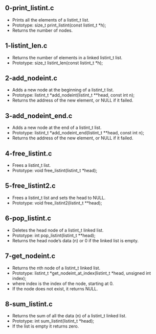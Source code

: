 ## 0-print_listint.c
- Prints all the elements of a listint_t list.
- Prototype: size_t print_listint(const listint_t *h);
- Returns the number of nodes.
## 1-listint_len.c
- Returns the number of elements in a linked listint_t list.
- Prototype: size_t listint_len(const listint_t *h);
## 2-add_nodeint.c
- Adds a new node at the beginning of a listint_t list.
- Prototype: listint_t *add_nodeint(listint_t **head, const int n);
- Returns the address of the new element, or NULL if it failed.
## 3-add_nodeint_end.c
- Adds a new node at the end of a listint_t list.
- Prototype: listint_t *add_nodeint_end(listint_t **head, const int n);
- Returns the address of the new element, or NULL if it failed.
## 4-free_listint.c
- Frees a listint_t list.
- Prototype: void free_listint(listint_t *head);
## 5-free_listint2.c
- Frees a listint_t list and sets the head to NULL.
- Prototype: void free_listint2(listint_t **head);
## 6-pop_listint.c
- Deletes the head node of a listint_t linked list. 
- Prototype: int pop_listint(listint_t **head);
- Returns the head node’s data (n) or 0 if the linked list is empty.
## 7-get_nodeint.c
- Returns the nth node of a listint_t linked list.
- Prototype: listint_t *get_nodeint_at_index(listint_t *head, unsigned int
		index);
- where index is the index of the node, starting at 0.
- If the node does not exist, it returns NULL.
## 8-sum_listint.c
- Returns the sum of all the data (n) of a listint_t linked list.
- Prototype: int sum_listint(listint_t *head);
- If the list is empty it returns zero.
